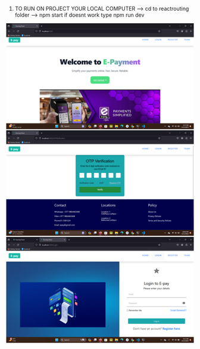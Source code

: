 1) TO RUN ON PROJECT  YOUR LOCAL COMPUTER
 --> cd to reactrouting folder
   --> npm start if doesnt work type npm run dev






![image alt](https://github.com/Shrijana1029/EPaymentOnlineBackend/blob/53da93c00971a8d151df1ccf43e6ae2afa4fcb84/Screenshot%20(73).png)
![image alt](https://github.com/Shrijana1029/EPaymentOnlineBackend/blob/174a6d24ce273c294b68d97b2ff0e13507625581/Screenshot%20(79).png)
![image alt](https://github.com/Shrijana1029/EPaymentOnlineBackend/blob/5c208b38195d91a695778d4766fa1992ff5210dc/Screenshot%20(84).png)

